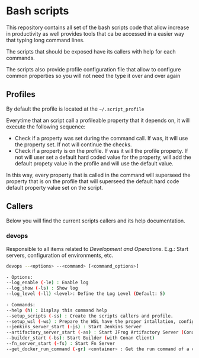 # Bash scripts

This repository contains all set of the bash scripts code that allow increase in productivity as well provides tools
that ca be accessed in a easier way that typing long command lines.

The scripts that should be exposed have its callers with help for each commands. 

The scripts also provide profile configuration file that allow to configure common properties so you will not need the
type it over and over again

## Profiles

By default the profile is located at the `~/.script_profile`

Everytime that an script call a profileable property that it depends on, it will execute the following sequence:

- Check if a property was set during the command call. If was, it will use the property set. If not will continue the
  checks.
- Check if a property is on the profile. If was it will the profile property. If not will user set a default hard coded
  value for the property, will add the default propety value in the profile and will use the default value.

In this way, every property that is called in the command will superseed the property that is on the profile that will
superseed the default hard code default property value set on the script.

## Callers

Below you will find the current scripts callers and its help documentation.

### devops

Responsible to all items related to *Development and Operations*. E.g.: Start servers, configuration of environments,
etc.

```bash
devops --<options> --<command> [<command_options>]
 
- Options:
--log_enable (-le) : Enable log
--log_show (-ls) : Show log
--log_level (-ll) <level>: Define the Log Level (Default: 5)
 
- Commands:
--help (h) : Display this command help
--setup_scripts (-ss) : Create the scripts callers and profile.
--setup_wsl (-ws) : Prepare the WSL have the proper intallation, configuration and mappings
--jenkins_server_start (-js) : Start Jenkins Server
--artifactory_server_start (-as) : Start JFrog Artifactory Server (Conan Package Manager Repository)
--builder_start (-bs): Start Builder (with Conan Client)
--fn_server_start (-fs) : Start Fn Server
--get_docker_run_command (-gr) <container> : Get the run command of a container. You can inform the container name or id.
```



